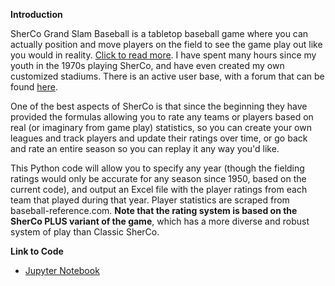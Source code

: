 **Introduction**

SherCo Grand Slam Baseball is a tabletop baseball game where you can actually position and move players on the field to see the game play out like you would in reality. [Click to read more](https://sites.google.com/site/shercobaseball/our-stories/history-of-sherco). I have spent many hours since my youth in the 1970s playing SherCo, and have even created my own customized stadiums. There is an active user base, with a forum that can be found [here](http://forums.delphiforums.com/shercobaseball/).

One of the best aspects of SherCo is that since the beginning they have provided the formulas allowing you to rate any teams or players based on real (or imaginary from game play) statistics, so you can create your own leagues and track players and update their ratings over time, or go back and rate an entire season so you can replay it any way you'd like.

This Python code will allow you to specify any year (though the fielding ratings would only be accurate for any season since 1950, based on the current code), and output an Excel file with the player ratings from each team that played during that year. Player statistics are scraped from baseball-reference.com. **Note that the rating system is based on the SherCo PLUS variant of the game**, which has a more diverse and robust system of play than Classic SherCo.

**Link to Code**
- [Jupyter Notebook](./code/sherco_ratings.ipynb)
